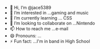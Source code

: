 - 👋 Hi, I’m @jace5389
- 👀 I’m interested in ...gaming and music
- 🌱 I’m currently learning ... CSS
- 💞️ I’m looking to collaborate on ...Nintendo
- 📫 How to reach me ...e-mail
- 😄 Pronouns: ...
- ⚡ Fun fact: ...I'm in band in High School

<!---
jace5389/jace5389 is a ✨ special ✨ repository because its `README.md` (this file) appears on your GitHub profile.
You can click the Preview link to take a look at your changes.
--->
